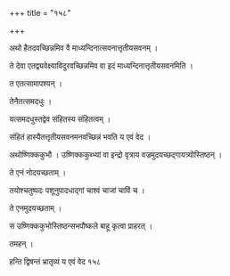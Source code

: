 +++
title = "१५८"

+++

 

अथो हैतदवच्छिन्नमिव वै माध्यन्दिनात्सवनात्तृतीयसवनम् । 

ते देवा एतद्व्यवेक्ष्याविदुरवच्छिन्नमिव वा इदं माध्यन्दिनात्तृतीयसवनमिति
। 

त एतत्सामापश्यन् । 

तेनैतत्समदधुः । 

यत्समदधुस्तद्वेव संहितस्य संहितत्वम् । 

संहितं हास्यैतत्तृतीयसवनमनवच्छिन्नं भवति य एवं वेद । 

अथोष्णिक्ककुभौ । उष्णिक्ककुब्भ्यां वा इन्द्रो वृत्राय
वज्रमुदयच्छद्गायत्र्योस्तिष्ठन्
। 

ते एनं नोदयच्छताम् । 

तयोश्चतुष्पदः पशूनुपादधाद्गां चाश्वं चाजां चाविं च । 

ते एनमुदयच्छताम् । 

स उष्णिक्ककुभोस्तिष्ठन्सभपौष्कले बाहू कृत्वा प्राहरत् । 

तमहन् । 

हन्ति द्विषन्तं भ्रातृव्यं य एवं वेद १५८
